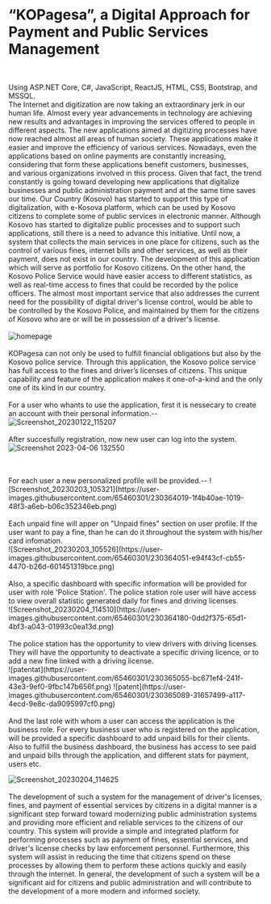 # “KOPagesa”, a Digital Approach for Payment and Public Services Management
<br />

Using ASP.NET Core, C#, JavaScript, ReactJS, HTML, CSS,  Bootstrap, and MSSQL.
<br />
The Internet and digitization are now taking an extraordinary jerk in our human life. Almost every year advancements in technology are achieving new results and advantages in improving the services offered to people in different aspects. The new applications aimed at digitizing processes have now reached almost all areas of human society. These applications make it easier and improve the efficiency of various services. Nowadays, even the applications based on online payments are constantly increasing, considering that form these applications benefit customers, businesses, and various organizations involved in this process. Given that fact, the trend constantly is going toward developing new applications that digitalize businesses and public administration payment and at the same time saves our time. Our Country (Kosovo) has started to support this type of digitalization, with e-Kosova platform, which can be used by Kosovo citizens to complete some of public services in electronic manner. Although Kosovo has started to digitalize public processes and to support such applications, still there is a need to advance this initiative. Until now, a system that collects the main services in one place for citizens, such as the control of various fines, internet bills and other services, as well as their payment, does not exist in our country. The development of this application which will serve as portfolio for Kosovo citizens. On the other hand, the Kosovo Police Service would have easier access to different statistics, as well as real-time access to fines that could be recorded by the police officers. The almost most important service that also addresses the current need for the possibility of digital driver's license control, would be able to be controlled by the Kosovo Police, and maintained by them for the citizens of Kosovo who are or will be in possession of a driver's license. 
<br />
<br />
![homepage](https://user-images.githubusercontent.com/65460301/230363568-50afd098-cbc8-4f35-9b86-5cf6bd392fa3.png)
<br />
<br />
KOPagesa can not only be used to fulfill financial obligations but also by the Kosovo police service. Through this application, the Kosovo police service has full access to the fines and driver’s licenses of citizens. This unique capability and feature of the application makes it one-of-a-kind and the only one of its kind in our country.
<br />
<br />
For a user who whants to use the application, first it is nessecary to create an account with their personal information.--
![Screenshot_20230122_115207](https://user-images.githubusercontent.com/65460301/230363912-385e69dc-3cce-4b0a-85a8-0d103dd0def0.png)
<br />
<br />
After succesfully registration, now new user can log into the system.
<br />
![Screenshot 2023-04-06 132550](https://user-images.githubusercontent.com/65460301/230363660-a6fc5c44-8daa-44fe-958e-51fce871e3b8.png)

<br />
<br />
For each user a new personalized profile will be provided.--
![Screenshot_20230203_105321](https://user-images.githubusercontent.com/65460301/230364019-1f4b40ae-1019-48f3-a6eb-b06c352346eb.png)
<br />
<br />
Each unpaid fine will apper on "Unpaid fines" section on user profile. If the user want to pay a fine, than he can do it throughout the system with his/her card infomation.
<br />
![Screenshot_20230203_105526](https://user-images.githubusercontent.com/65460301/230364051-e94f43cf-cb55-4470-b26d-601451319bce.png)
<br />
<br />
Also, a specific dashboard with specific information will be provided for user with role 'Police Station'. The police station role user will have access to view overall statistic generated daily for fines and driving licenses. 
<br />
![Screenshot_20230204_114510](https://user-images.githubusercontent.com/65460301/230364180-0dd2f375-65d1-4bf3-a043-01993c0ea13d.png)
<br />
<br />
The police station has the opportunity to view drivers with driving licenses. They will have the opportunity to deactivate a specific driving licence, or to add a new fine linked with a driving license. 
<br />
![patentat](https://user-images.githubusercontent.com/65460301/230365055-bc671ef4-241f-43e3-9ef0-9fbc147b656f.png)
![patent](https://user-images.githubusercontent.com/65460301/230365089-31657499-a117-4ecd-9e8c-da9095997cf0.png)

<br />
<br />
And the last role with whom a user can access the application is the business role. For every business user who is registered on the application, will be provided a specific dashboard to add unpaid bills for their clients. Also to fulfill the business dashboard, the business has access to see paid and unpaid bills through the application, and different stats for payment, users etc.

<br />

![Screenshot_20230204_114625](https://user-images.githubusercontent.com/65460301/230364239-490a1482-3902-4f25-a36b-4ef2309c551a.png)
<br />
<br />
The development of such a system for the management of driver's licenses, fines, and payment of essential services by citizens in a digital manner is a significant step forward toward modernizing public administration systems and providing more efficient and reliable services to the citizens of our country. This system will provide a simple and integrated platform for performing processes such as payment of fines, essential services, and driver's license checks by law enforcement personnel. Furthermore, this system will assist in reducing the time that citizens spend on these processes by allowing them to perform these actions quickly and easily through the internet. In general, the development of such a system will be a significant aid for citizens and public administration and will contribute to the development of a more modern and informed society.
